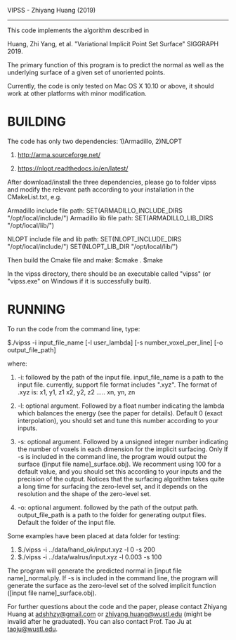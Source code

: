 VIPSS - Zhiyang Huang (2019)

------------------------------------

This code implements the algorithm described in

Huang, Zhi Yang, et al. "Variational Implicit Point Set Surface"  SIGGRAPH 2019.

The primary function of this program is to predict the normal as well as the underlying surface of a given set of unoriented points.

Currently, the code is only tested on Mac OS X 10.10 or above, it should work at other platforms with minor modification.


BUILDING
======================================================================================================


The code has only two dependencies: 1)Armadillo,   2)NLOPT

1) http://arma.sourceforge.net/

2) https://nlopt.readthedocs.io/en/latest/

After download/install the three dependencies, please go to folder vipss and modify the relevant path according to your installation in the CMakeList.txt, e.g.

Armadillo include file path:    SET(ARMADILLO_INCLUDE_DIRS "/opt/local/include/")
Armadillo lib file path:    SET(ARMADILLO_LIB_DIRS "/opt/local/lib/")

NLOPT include file and lib path:
SET(NLOPT_INCLUDE_DIRS "/opt/local/include/")
SET(NLOPT_LIB_DIR "/opt/local/lib/")


Then build the Cmake file and make:
$cmake .
$make

In the vipss directory, there should be an executable called "vipss" (or "vipss.exe" on Windows if it is successfully built).


RUNNING
======================================================================================================

To run the code from the command line, type:

$./vipss -i input_file_name [-l user_lambda] [-s number_voxel_per_line] [-o output_file_path]

where:
1. -i: followed by the path of the input file. input_file_name is a path to the input file. currently, support file format includes ".xyz". The format of .xyz is:
x1, y1, z1
x2, y2, z2
.....
xn, yn, zn

2. -l: optional argument. Followed by a float number indicating the lambda which balances the energy (see the paper for details). Default 0 (exact interpolation), you should set and tune this number according to your inputs.

3. -s: optional argument. Followed by a unsigned integer number indicating the number of voxels in each dimension for the implicit surfacing. Only If -s is included in the command line, the program would output the surface ([input file name]_surface.obj). We recomment using 100 for a default value, and you should set this according to your inputs and the precision of the output. Notices that the surfacing algorithm takes quite a long time for surfacing the zero-level set, and it depends on the resolution and the shape of the zero-level set.

4. -o: optional argument. followed by the path of the output path. output_file_path is a path to the folder for generating output files. Default the folder of the input file.


Some examples have been placed at data folder for testing:
1. $./vipss -i ../data/hand_ok/input.xyz -l 0 -s 200
2. $./vipss -i ../data/walrus/input.xyz -l 0.003 -s 100

The program will generate the predicted normal in [input file name]_normal.ply.
If -s is included in the command line, the program will generate the surface as the zero-level set of the solved implicit function ([input file name]_surface.obj).

For further questions about the code and the paper, please contact Zhiyang Huang at adshhzy@gmail.com or zhiyang.huang@wustl.edu (might be invalid after he graduated). You can also contact Prof. Tao Ju at taoju@wustl.edu.



